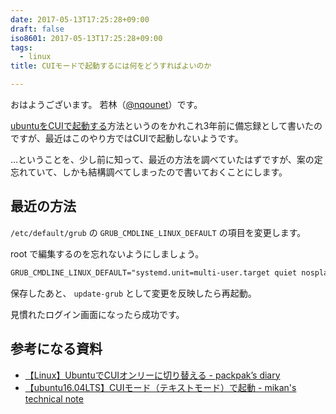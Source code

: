 ```yaml
---
date: 2017-05-13T17:25:28+09:00
draft: false
iso8601: 2017-05-13T17:25:28+09:00
tags:
  - linux
title: CUIモードで起動するには何をどうすればよいのか

---
```


おはようございます。
若林（[@nqounet](https://twitter.com/nqounet)）です。

<p><a href="https://www.nqou.net/2014/03/19/080944">ubuntuをCUIで起動する</a>方法というのをかれこれ3年前に備忘録として書いたのですが、最近はこのやり方ではCUIで起動しないようです。</p>

<p>…ということを、少し前に知って、最近の方法を調べていたはずですが、案の定忘れていて、しかも結構調べてしまったので書いておくことにします。</p>



<h2>最近の方法</h2>

<p><code>/etc/default/grub</code> の <code>GRUB_CMDLINE_LINUX_DEFAULT</code> の項目を変更します。</p>

<p>root で編集するのを忘れないようにしましょう。</p>

```default /etc/default/grub
GRUB_CMDLINE_LINUX_DEFAULT="systemd.unit=multi-user.target quiet nosplash"
```

<p>保存したあと、 <code>update-grub</code> として変更を反映したら再起動。</p>

<p>見慣れたログイン画面になったら成功です。</p>

<h2>参考になる資料</h2>

<ul>
<li><a href="http://packpak.hatenablog.com/entry/2016/09/15/000144">【Linux】UbuntuでCUIオンリーに切り替える - packpak’s diary</a></li>
<li><a href="http://namco.hatenablog.jp/entry/2017/02/16/032013">【ubuntu16.04LTS】CUIモード（テキストモード）で起動 - mikan's technical note</a></li>
</ul>
    	